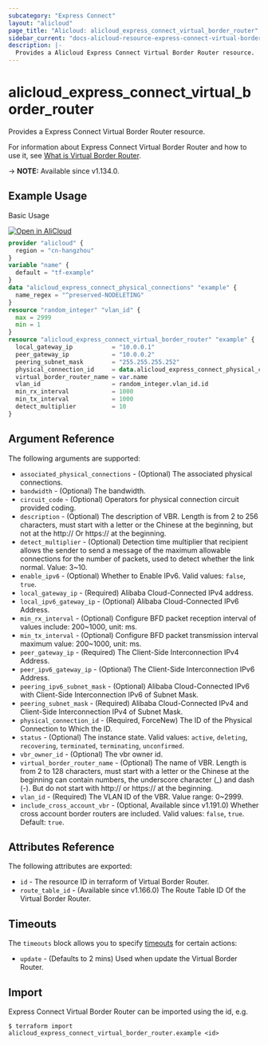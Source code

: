 ```yaml
---
subcategory: "Express Connect"
layout: "alicloud"
page_title: "Alicloud: alicloud_express_connect_virtual_border_router"
sidebar_current: "docs-alicloud-resource-express-connect-virtual-border-router"
description: |-
  Provides a Alicloud Express Connect Virtual Border Router resource.
---
```


# alicloud_express_connect_virtual_border_router

Provides a Express Connect Virtual Border Router resource.

For information about Express Connect Virtual Border Router and how to use it, see [What is Virtual Border Router](https://www.alibabacloud.com/help/en/doc-detail/44854.htm).

-> **NOTE:** Available since v1.134.0.

## Example Usage

Basic Usage

<div style="display: block;margin-bottom: 40px;"><div class="oics-button" style="float: right;position: absolute;margin-bottom: 10px;">
  <a href="https://api.aliyun.com/terraform?resource=alicloud_express_connect_virtual_border_router&exampleId=ebfe3429-41d0-6517-e8ea-0416ffe684ce150dad87&activeTab=example&spm=docs.r.express_connect_virtual_border_router.0.ebfe342941&intl_lang=EN_US" target="_blank">
    <img alt="Open in AliCloud" src="https://img.alicdn.com/imgextra/i1/O1CN01hjjqXv1uYUlY56FyX_!!6000000006049-55-tps-254-36.svg" style="max-height: 44px; max-width: 100%;">
  </a>
</div></div>

```terraform
provider "alicloud" {
  region = "cn-hangzhou"
}
variable "name" {
  default = "tf-example"
}
data "alicloud_express_connect_physical_connections" "example" {
  name_regex = "^preserved-NODELETING"
}
resource "random_integer" "vlan_id" {
  max = 2999
  min = 1
}
resource "alicloud_express_connect_virtual_border_router" "example" {
  local_gateway_ip           = "10.0.0.1"
  peer_gateway_ip            = "10.0.0.2"
  peering_subnet_mask        = "255.255.255.252"
  physical_connection_id     = data.alicloud_express_connect_physical_connections.example.connections.0.id
  virtual_border_router_name = var.name
  vlan_id                    = random_integer.vlan_id.id
  min_rx_interval            = 1000
  min_tx_interval            = 1000
  detect_multiplier          = 10
}
```

## Argument Reference

The following arguments are supported:

* `associated_physical_connections` - (Optional) The associated physical connections.
* `bandwidth` - (Optional) The bandwidth.
* `circuit_code` - (Optional) Operators for physical connection circuit provided coding.
* `description` - (Optional) The description of VBR. Length is from 2 to 256 characters, must start with a letter or the Chinese at the beginning, but not at the http:// Or https:// at the beginning.
* `detect_multiplier` - (Optional) Detection time multiplier that recipient allows the sender to send a message of the maximum allowable connections for the number of packets, used to detect whether the link normal. Value: 3~10.
* `enable_ipv6` - (Optional) Whether to Enable IPv6. Valid values: `false`, `true`.
* `local_gateway_ip` - (Required) Alibaba Cloud-Connected IPv4 address.
* `local_ipv6_gateway_ip` - (Optional) Alibaba Cloud-Connected IPv6 Address.
* `min_rx_interval` - (Optional) Configure BFD packet reception interval of values include: 200~1000, unit: ms.
* `min_tx_interval` - (Optional) Configure BFD packet transmission interval maximum value: 200~1000, unit: ms.
* `peer_gateway_ip` - (Required) The Client-Side Interconnection IPv4 Address.
* `peer_ipv6_gateway_ip` - (Optional) The Client-Side Interconnection IPv6 Address.
* `peering_ipv6_subnet_mask` - (Optional) Alibaba Cloud-Connected IPv6 with Client-Side Interconnection IPv6 of Subnet Mask.
* `peering_subnet_mask` - (Required) Alibaba Cloud-Connected IPv4 and Client-Side Interconnection IPv4 of Subnet Mask.
* `physical_connection_id` - (Required, ForceNew) The ID of the Physical Connection to Which the ID.
* `status` - (Optional) The instance state. Valid values: `active`, `deleting`, `recovering`, `terminated`, `terminating`, `unconfirmed`.
* `vbr_owner_id` - (Optional) The vbr owner id.
* `virtual_border_router_name` - (Optional) The name of VBR. Length is from 2 to 128 characters, must start with a letter or the Chinese at the beginning can contain numbers, the underscore character (_) and dash (-). But do not start with http:// or https:// at the beginning.
* `vlan_id` - (Required) The VLAN ID of the VBR. Value range: 0~2999.
* `include_cross_account_vbr` - (Optional, Available since v1.191.0) Whether cross account border routers are included. Valid values: `false`, `true`. Default: `true`. 

## Attributes Reference

The following attributes are exported:

* `id` - The resource ID in terraform of Virtual Border Router.
* `route_table_id` - (Available since v1.166.0) The Route Table ID Of the Virtual Border Router.

## Timeouts

The `timeouts` block allows you to specify [timeouts](https://developer.hashicorp.com/terraform/language/resources/syntax#operation-timeouts) for certain actions:

* `update` - (Defaults to 2 mins) Used when update the Virtual Border Router.

## Import

Express Connect Virtual Border Router can be imported using the id, e.g.

```shell
$ terraform import alicloud_express_connect_virtual_border_router.example <id>
```
